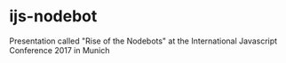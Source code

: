 # ijs-nodebot
Presentation called "Rise of the Nodebots" at the International Javascript Conference 2017 in Munich
